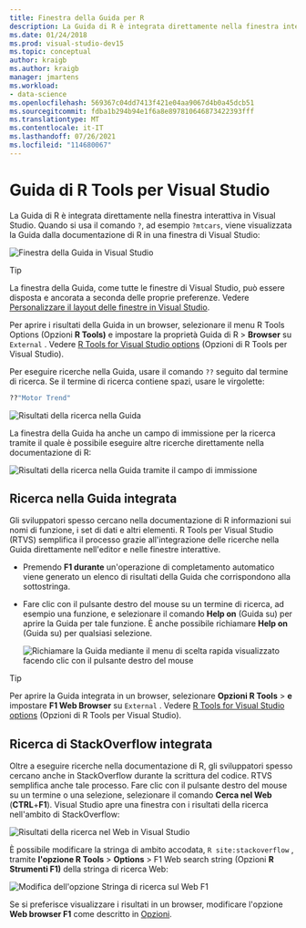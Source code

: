 ```yaml
---
title: Finestra della Guida per R
description: La Guida di R è integrata direttamente nella finestra interattiva in Visual Studio tramite il comando .
ms.date: 01/24/2018
ms.prod: visual-studio-dev15
ms.topic: conceptual
author: kraigb
ms.author: kraigb
manager: jmartens
ms.workload:
- data-science
ms.openlocfilehash: 569367c04dd7413f421e04aa9067d4b0a45dcb51
ms.sourcegitcommit: fdba1b294b94e1f6a8e897810646873422393fff
ms.translationtype: MT
ms.contentlocale: it-IT
ms.lasthandoff: 07/26/2021
ms.locfileid: "114680067"
---
```

# <a name="help-in-r-tools-for-visual-studio"></a>Guida di R Tools per Visual Studio

La Guida di R è integrata direttamente nella finestra interattiva in Visual Studio. Quando si usa il comando `?`, ad esempio `?mtcars`, viene visualizzata la Guida dalla documentazione di R in una finestra di Visual Studio:

![Finestra della Guida in Visual Studio](media/help-window.png)

> [!Tip]
> La finestra della Guida, come tutte le finestre di Visual Studio, può essere disposta e ancorata a seconda delle proprie preferenze. Vedere [Personalizzare il layout delle finestre in Visual Studio](../ide/customizing-window-layouts-in-visual-studio.md).
>
> Per aprire i risultati della Guida in un browser, selezionare il menu R Tools Options (Opzioni **R Tools)** e impostare la proprietà Guida di R  >   **Browser** su `External` . Vedere [R Tools for Visual Studio options](options-for-r-tools-in-visual-studio.md) (Opzioni di R Tools per Visual Studio).

Per eseguire ricerche nella Guida, usare il comando `??` seguito dal termine di ricerca. Se il termine di ricerca contiene spazi, usare le virgolette:

```R
??"Motor Trend"
```

![Risultati della ricerca nella Guida](media/help-search1.png)

La finestra della Guida ha anche un campo di immissione per la ricerca tramite il quale è possibile eseguire altre ricerche direttamente nella documentazione di R:

![Risultati della ricerca nella Guida tramite il campo di immissione](media/help-search2.png)

## <a name="integrated-help-lookup"></a>Ricerca nella Guida integrata

Gli sviluppatori spesso cercano nella documentazione di R informazioni sui nomi di funzione, i set di dati e altri elementi. R Tools per Visual Studio (RTVS) semplifica il processo grazie all'integrazione delle ricerche nella Guida direttamente nell'editor e nelle finestre interattive.

- Premendo **F1 durante** un'operazione di completamento automatico viene generato un elenco di risultati della Guida che corrispondono alla sottostringa.
- Fare clic con il pulsante destro del mouse su un termine di ricerca, ad esempio una funzione, e selezionare il comando **Help on** (Guida su) per aprire la Guida per tale funzione. È anche possibile richiamare **Help on** (Guida su) per qualsiasi selezione.

    ![Richiamare la Guida mediante il menu di scelta rapida visualizzato facendo clic con il pulsante destro del mouse](media/help-right-click.png)

> [!Tip]
> Per aprire la Guida integrata in un browser, selezionare **Opzioni R Tools**  >  **e** impostare **F1 Web Browser** su `External` . Vedere [R Tools for Visual Studio options](options-for-r-tools-in-visual-studio.md) (Opzioni di R Tools per Visual Studio).

## <a name="integrated-stackoverflow-search"></a>Ricerca di StackOverflow integrata

Oltre a eseguire ricerche nella documentazione di R, gli sviluppatori spesso cercano anche in StackOverflow durante la scrittura del codice. RTVS semplifica anche tale processo. Fare clic con il pulsante destro del mouse su un termine o una selezione, selezionare il comando **Cerca nel Web** (**CTRL**+**F1**). Visual Studio apre una finestra con i risultati della ricerca nell'ambito di StackOverflow:

![Risultati della ricerca nel Web in Visual Studio](media/help-web-search-results.png)

È possibile modificare la stringa di ambito accodata, `R site:stackoverflow` , tramite **l'opzione R Tools**  >  **Options**  >  F1 Web search string (Opzioni **R Strumenti F1)** della stringa di ricerca Web:

![Modifica dell'opzione Stringa di ricerca sul Web F1](media/options-dialog.png)

Se si preferisce visualizzare i risultati in un browser, modificare l'opzione **Web browser F1** come descritto in [Opzioni](options-for-r-tools-in-visual-studio.md).